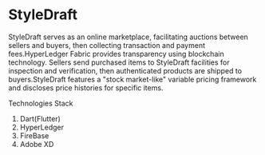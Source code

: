 # StyleDraft
StyleDraft serves as an online marketplace, facilitating auctions between sellers and buyers, then collecting transaction and payment fees.HyperLedger Fabric provides transparency using blockchain technology. Sellers send purchased items to StyleDraft facilities for inspection and verification, then authenticated products are shipped to buyers.StyleDraft features a "stock market-like" variable pricing framework and discloses price histories for specific items.

Technologies Stack 
1) Dart(Flutter)
2) HyperLedger  
3) FireBase
4) Adobe XD

